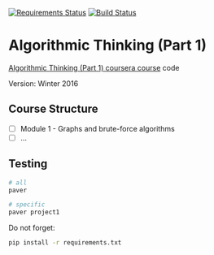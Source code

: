 [![Requirements Status](https://requires.io/github/lancelote/alg_think_1/requirements.svg?branch=master)](https://requires.io/github/lancelote/alg_think_1/requirements/?branch=master)
[![Build Status](https://travis-ci.org/lancelote/alg_think_1.svg)](https://travis-ci.org/lancelote/alg_think_1)

# Algorithmic Thinking (Part 1)

[Algorithmic Thinking (Part 1) coursera course](https://www.coursera.org/course/algorithmicthink1) code

Version: Winter 2016

## Course Structure

- [ ] Module 1 - Graphs and brute-force algorithms
- [ ] ...

## Testing

```bash
# all
paver

# specific
paver project1
```

Do not forget:
```bash
pip install -r requirements.txt
```